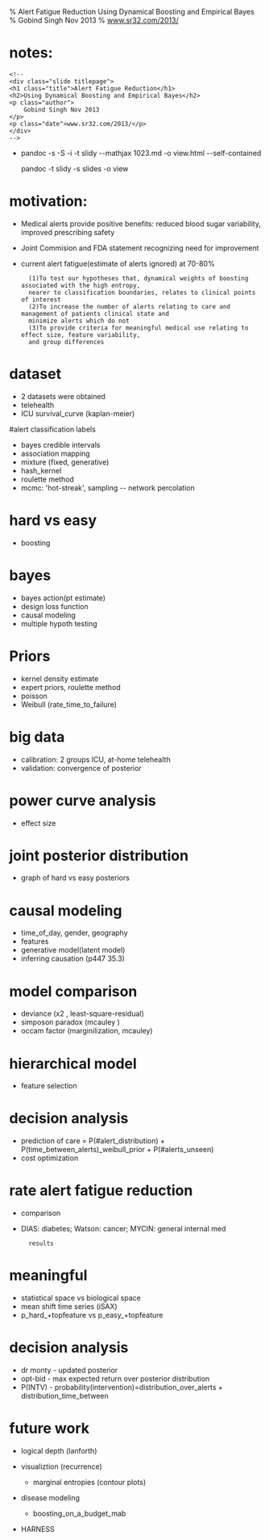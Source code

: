 % Alert Fatigue Reduction Using Dynamical Boosting and Empirical Bayes
% Gobind Singh Nov 2013
% www.sr32.com/2013/

# notes:

>
>
	<!--	
	<div class="slide titlepage">
  	<h1 class="title">Alert Fatigue Reduction</h1>
  	<h2>Using Dynamical Boosting and Empirical Bayes</h2>
  	<p class="author">
		Gobind Singh Nov 2013
  	</p>
  	<p class="date">www.sr32.com/2013/</p>
	</div>
	-->


- 	pandoc -s -S -i -t slidy --mathjax 1023.md -o view.html --self-contained

	pandoc -t slidy -s slides -o view


# motivation:
- Medical alerts provide positive benefits: reduced blood sugar variability, improved prescribing safety
- Joint Commision and FDA statement recognizing need for improvement 
- current alert fatigue(estimate of alerts ignored) at 70-80%

	>
	>

		(1)To test our hypotheses that, dynamical weights of boosting associated with the high entropy, 
		nearer to classification boundaries, relates to clinical points of interest
		(2)To increase the number of alerts relating to care and management of patients clinical state and 
		minimize alerts which do not
		(3)To provide criteria for meaningful medical use relating to effect size, feature variability, 
		and group differences

# dataset 
- 2 datasets were obtained
- telehealth
- ICU 
	survival_curve (kaplan-meier)

#alert classification labels
- bayes credible intervals
- association mapping
- mixture (fixed, generative)
- hash_kernel
- roulette method
- mcmc: 'hot-streak', sampling
-- network percolation

# hard vs easy
- boosting

# bayes
- bayes action(pt estimate)
- design loss function 
- causal modeling
- multiple hypoth testing


# Priors
- kernel density estimate
- expert priors, roulette method
- poisson
- Weibull (rate_time_to_failure)

# big data
- calibration: 2 groups ICU, at-home telehealth
- validation: convergence of posterior

# power curve analysis
- effect size

# joint posterior distribution
- graph of hard vs easy posteriors


# causal modeling
- time_of_day, gender, geography
- features
- generative model(latent model)
- inferring causation (p447 35.3)

# model comparison
- deviance (x2 , least-square-residual)
- simposon paradox (mcauley )
- occam factor (marginilization, mcauley)

# hierarchical model
- feature selection

# decision analysis
- prediction of care = P(#alert_distribution) + P(time_between_alerts)_weibull_prior + P(#alerts_unseen)
- cost optimization

# rate alert fatigue reduction
- comparison
- DIAS: diabetes; Watson: cancer; MYCIN: general internal med

	>
	>

		results


# meaningful
- statistical space vs biological space
- mean shift time series (iSAX)
- p_hard_+topfeature vs p_easy_+topfeature





# decision analysis
- dr monty - updated posterior 
- opt-bid - max expected return over posterior distribution
- P(INTV) - probability(intervention)=distribution_over_alerts + distribution_time_between



# future work
- logical depth (lanforth)

- visualiztion (recurrence)
	- marginal entropies (contour plots)

- disease modeling
	- boosting_on_a_budget_mab

- HARNESS
